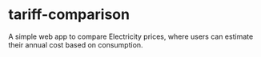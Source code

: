 # tariff-comparison
A simple web app to compare Electricity prices, where users can estimate their annual cost based on consumption.
